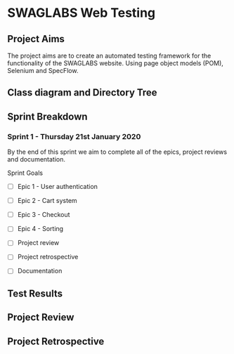 # SWAGLABS Web Testing

## Project Aims

The project aims are to create an automated testing framework for the functionality of the SWAGLABS website. Using page object models (POM), Selenium and SpecFlow.

## Class diagram and Directory Tree

## Sprint Breakdown

### Sprint 1 - Thursday 21st January 2020

By the end of this sprint we aim to complete all of the epics, project reviews and documentation.

Sprint Goals

- [ ] Epic 1 - User authentication
- [ ] Epic 2 - Cart system
- [ ] Epic 3 - Checkout
- [ ] Epic 4 - Sorting
- [ ] Project review
- [ ] Project retrospective 
- [ ] Documentation


## Test Results

## Project Review

## Project Retrospective
